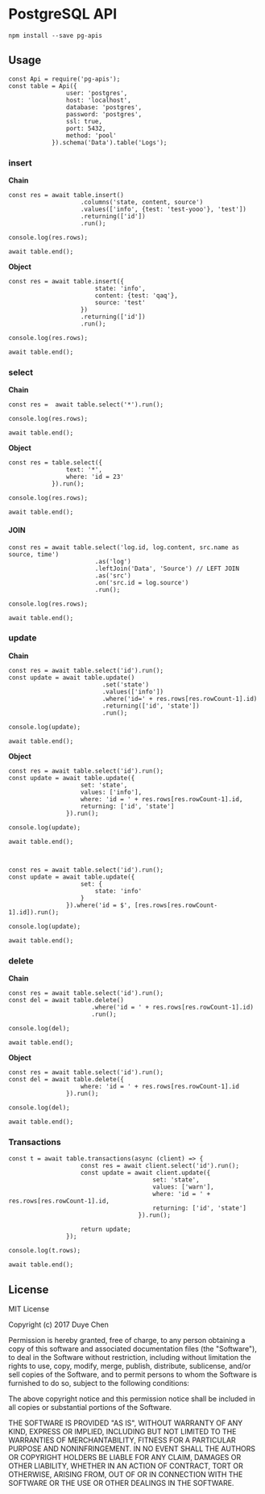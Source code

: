 PostgreSQL API
===============

    npm install --save pg-apis

Usage
--------

    const Api = require('pg-apis');
    const table = Api({
                    user: 'postgres',
                    host: 'localhost',
                    database: 'postgres',
                    password: 'postgres',
                    ssl: true,
                    port: 5432,
                    method: 'pool'
                }).schema('Data').table('Logs');

### insert

**Chain**

    const res = await table.insert()
                        .columns('state, content, source')
                        .values(['info', {test: 'test-yooo'}, 'test'])
                        .returning(['id'])
                        .run();
    
    console.log(res.rows);

    await table.end();

**Object**

    const res = await table.insert({
                            state: 'info',
                            content: {test: 'qaq'},
                            source: 'test'
                        })
                        .returning(['id'])
                        .run();

    console.log(res.rows);

    await table.end();

### select

**Chain**

    const res =  await table.select('*').run();

    console.log(res.rows);

    await table.end();

**Object**

    const res = table.select({
                    text: '*',
                    where: 'id = 23'
                }).run();

    console.log(res.rows);

    await table.end();

#### JOIN

    const res = await table.select('log.id, log.content, src.name as source, time')
                            .as('log')
                            .leftJoin('Data', 'Source') // LEFT JOIN
                            .as('src')
                            .on('src.id = log.source')
                            .run();

    console.log(res.rows);

    await table.end();

### update

**Chain**

    const res = await table.select('id').run();
    const update = await table.update()
                              .set('state')
                              .values(['info'])
                              .where('id=' + res.rows[res.rowCount-1].id)
                              .returning(['id', 'state'])
                              .run();

    console.log(update);

    await table.end();

**Object**

    const res = await table.select('id').run();
    const update = await table.update({
                        set: 'state',
                        values: ['info'],
                        where: 'id = ' + res.rows[res.rowCount-1].id,
                        returning: ['id', 'state']
                    }).run();

    console.log(update);

    await table.end();



    const res = await table.select('id').run();
    const update = await table.update({
                        set: {
                            state: 'info'
                        }
                    }).where('id = $', [res.rows[res.rowCount-1].id]).run();

    console.log(update);

    await table.end();


### delete

**Chain**

    const res = await table.select('id').run();
    const del = await table.delete()
                           .where('id = ' + res.rows[res.rowCount-1].id)
                           .run();

    console.log(del);
    
    await table.end();

**Object**

    const res = await table.select('id').run();
    const del = await table.delete({
                        where: 'id = ' + res.rows[res.rowCount-1].id
                    }).run();

    console.log(del);
    
    await table.end();

### Transactions

    const t = await table.transactions(async (client) => {
                        const res = await client.select('id').run();
                        const update = await client.update({
                                            set: 'state',
                                            values: ['warn'],
                                            where: 'id = ' + res.rows[res.rowCount-1].id,
                                            returning: ['id', 'state']
                                        }).run();

                        return update;
                    });

    console.log(t.rows);

    await table.end();

License
--------

MIT License

Copyright (c) 2017 Duye Chen

Permission is hereby granted, free of charge, to any person obtaining a copy of this software and associated documentation files (the "Software"), to deal in the Software without restriction, including without limitation the rights to use, copy, modify, merge, publish, distribute, sublicense, and/or sell copies of the Software, and to permit persons to whom the Software is furnished to do so, subject to the following conditions:

The above copyright notice and this permission notice shall be included in all copies or substantial portions of the Software.

THE SOFTWARE IS PROVIDED "AS IS", WITHOUT WARRANTY OF ANY KIND, EXPRESS OR IMPLIED, INCLUDING BUT NOT LIMITED TO THE WARRANTIES OF MERCHANTABILITY, FITNESS FOR A PARTICULAR PURPOSE AND NONINFRINGEMENT. IN NO EVENT SHALL THE AUTHORS OR COPYRIGHT HOLDERS BE LIABLE FOR ANY CLAIM, DAMAGES OR OTHER LIABILITY, WHETHER IN AN ACTION OF CONTRACT, TORT OR OTHERWISE, ARISING FROM, OUT OF OR IN CONNECTION WITH THE SOFTWARE OR THE USE OR OTHER DEALINGS IN THE SOFTWARE.
